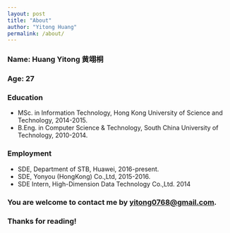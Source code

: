```yaml
---
layout: post
title: "About"
author: "Yitong Huang"
permalink: /about/
---
```

### Name: Huang Yitong 黄翊桐

### Age: 27

### Education

* MSc. in Information Technology, Hong Kong University of Science and Technology, 2014-2015.
* B.Eng. in Computer Science & Technology, South China University of Technology, 2010-2014.

### Employment

* SDE, Department of STB, Huawei, 2016-present.
* SDE, Yonyou (HongKong) Co.,Ltd, 2015-2016.
* SDE Intern, High-Dimension Data Technology Co.,Ltd. 2014

### You are welcome to contact me by <yitong0768@gmail.com>.

### Thanks for reading!
